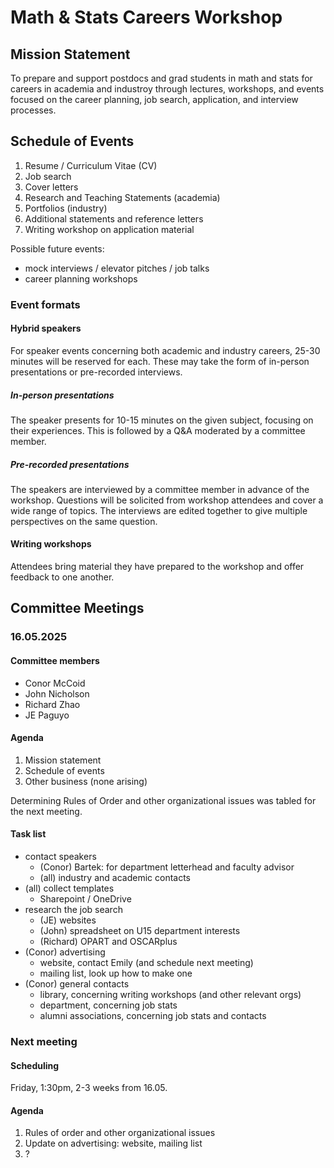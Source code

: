 # Math & Stats Careers Workshop

## Mission Statement

To prepare and support postdocs and grad students in math and stats for careers in academia and industroy through lectures, workshops, and events focused on the career planning, job search, application, and interview processes.

## Schedule of Events

1. Resume / Curriculum Vitae (CV)
2. Job search
3. Cover letters
4. Research and Teaching Statements (academia)
5. Portfolios (industry)
6. Additional statements and reference letters
7. Writing workshop on application material

Possible future events:
- mock interviews / elevator pitches / job talks
- career planning workshops

### Event formats

#### Hybrid speakers

For speaker events concerning both academic and industry careers,
25-30 minutes will be reserved for each.
These may take the form of in-person presentations or pre-recorded interviews.

##### In-person presentations

The speaker presents for 10-15 minutes on the given subject, focusing on their experiences.
This is followed by a Q&A moderated by a committee member.

##### Pre-recorded presentations

The speakers are interviewed by a committee member in advance of the workshop.
Questions will be solicited from workshop attendees and cover a wide range of topics.
The interviews are edited together to give multiple perspectives on the same question.

#### Writing workshops

Attendees bring material they have prepared to the workshop and offer feedback to one another.

## Committee Meetings

### 16.05.2025

#### Committee members

- Conor McCoid
- John Nicholson
- Richard Zhao
- JE Paguyo

#### Agenda

1. Mission statement
2. Schedule of events
3. Other business (none arising)

Determining Rules of Order and other organizational issues was tabled for the next meeting.

#### Task list

- contact speakers
  - (Conor) Bartek: for department letterhead and faculty advisor
  - (all) industry and academic contacts
- (all) collect templates
  - Sharepoint / OneDrive
- research the job search
  - (JE) websites
  - (John) spreadsheet on U15 department interests
  - (Richard) OPART and OSCARplus
- (Conor) advertising
  - website, contact Emily (and schedule next meeting)
  - mailing list, look up how to make one
- (Conor) general contacts
  - library, concerning writing workshops (and other relevant orgs)
  - department, concerning job stats
  - alumni associations, concerning job stats and contacts

### Next meeting

#### Scheduling

Friday, 1:30pm, 2-3 weeks from 16.05.

#### Agenda

1. Rules of order and other organizational issues
2. Update on advertising: website, mailing list
3. ?
